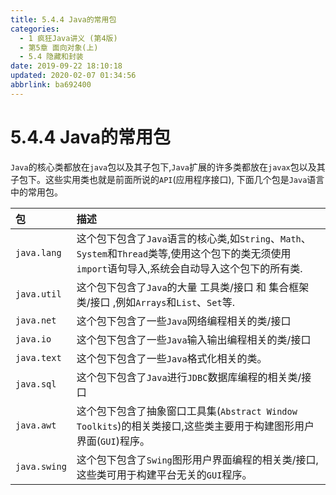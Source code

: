 ```yaml
---
title: 5.4.4 Java的常用包
categories: 
  - 1 疯狂Java讲义 (第4版)
  - 第5章 面向对象(上)
  - 5.4 隐藏和封装
date: 2019-09-22 18:10:18
updated: 2020-02-07 01:34:56
abbrlink: ba692400
---
```

# 5.4.4 Java的常用包 #
`Java`的核心类都放在`java`包以及其子包下,`Java`扩展的许多类都放在`javax`包以及其子包下。这些实用类也就是前面所说的`API`(应用程序接口), 下面几个包是`Java`语言中的常用包。

|包|描述|
|:---|:---|
|`java.lang`|这个包下包含了`Java`语言的核心类,如`String`、`Math`、 `System`和`Thread`类等,使用这个包下的类无须使用`import`语句导入,系统会自动导入这个包下的所有类.|
|`java.util`|这个包下包含了`Java`的大量 工具类/接口 和 集合框架类/接口 ,例如`Arrays`和`List`、`Set`等.|
|`java.net`|这个包下包含了一些`Java`网络编程相关的类/接口|
|`java.io`|这个包下包含了一些`Java`输入输出编程相关的类/接口|
|`java.text`|这个包下包含了一些`Java`格式化相关的类。|
|`java.sql`|这个包下包含了`Java`进行`JDBC`数据库编程的相关类/接口|
|`java.awt`|这个包下包含了抽象窗口工具集(`Abstract Window Toolkits`)的相关类接口,这些类主要用于构建图形用户界面(`GUI`)程序。|
|`java.swing`|这个包下包含了`Swing`图形用户界面编程的相关类/接口,这些类可用于构建平台无关的`GUI`程序。|
